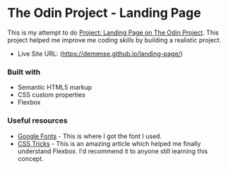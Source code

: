 # The Odin Project - Landing Page

This is my attempt to do [Project: Landing Page on The Odin Project](https://www.theodinproject.com/lessons/foundations-landing-page). This project helped me improve me coding skills by building a realistic project. 

- Live Site URL: (https://demense.github.io/landing-page/)

### Built with

- Semantic HTML5 markup
- CSS custom properties
- Flexbox

### Useful resources

- [Google Fonts](https://www.fonts.google.com) - This is where I got the font I used.
- [CSS Tricks](https://css-tricks.com/snippets/css/a-guide-to-flexbox/) - This is an amazing article which helped me finally understand Flexbox. I'd recommend it to anyone still learning this concept.
